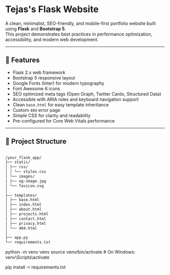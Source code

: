 # Tejas's Flask Website

A clean, minimalist, SEO-friendly, and mobile-first portfolio website built using **Flask** and **Bootstrap 5**.  
This project demonstrates best practices in performance optimization, accessibility, and modern web development.

---

## 🚀 Features

- Flask 2.x web framework
- Bootstrap 5 responsive layout
- Google Fonts (Inter) for modern typography
- Font Awesome 6 icons
- SEO optimized meta tags (Open Graph, Twitter Cards, Structured Data)
- Accessible with ARIA roles and keyboard navigation support
- Clean `base.html` for easy template inheritance
- Custom `404` error page
- Simple CSS for clarity and readability
- Pre-configured for Core Web Vitals performance

---

## 📂 Project Structure

```bash

/your_flask_app/
├── static/
│ ├── css/
│ │ └── styles.css
│ └── images/
│ ├── og-image.jpg
│ └── favicon.svg
│
├── templates/
│ ├── base.html
│ ├── index.html
│ ├── about.html
│ ├── projects.html
│ ├── contact.html
│ ├── privacy.html
│ └── 404.html
│
├── app.py
└── requirements.txt
```
python -m venv venv
source venv/bin/activate  # On Windows: venv\Scripts\activate

pip install -r requirements.txt